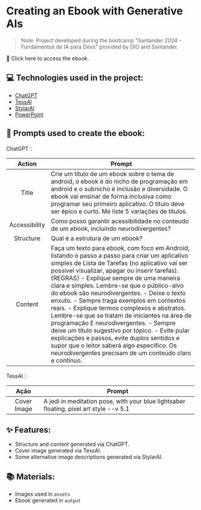 # Creating an Ebook with Generative AIs

> Note: Project developed during the bootcamp "Santander 2024 - Fundamentos de IA para Devs" provided by DIO and Santander.

📕 Click here to access the ebook.

## 💻 Technologies used in the project:

- [ChatGPT](https://chat.openai.com/)
- [TessAI](https://tess.pareto.io/login)
- [StylarAI](https://www.stylar.ai)
- [PowerPoint](https://www.microsoft.com/en/microsoft-365/powerpoint)

## 🧠 Prompts used to create the ebook:

ChatGPT：

|   Action   | Prompt                                                                                                                                                                                                                                                                         |
| :------: | ------------------------------------------------------------------------------------------------------------------------------------------------------------------------------------------------------------------------------------------------------------------------------ |
|  Title  | Crie um titulo de um ebook sobre o tema de android, o ebook é do nicho de programação em android e o subnicho é inclusão e diversidade. O ebook vai ensinar de forma inclusiva como programar seu primeiro aplicativo. O título deve ser épico e curto. Me liste 5 variações de títulos.   |
| Accessibility | Como posso garantir acessibilidade no conteudo de um ebook, incluindo neurodivergentes? |
| Structure | Qual é a estrutura de um ebook? |
| Content | Faça um texto para ebook, com foco em Android, listando o passo a passo para criar um aplicativo simples de Lista de Tarefas (no aplicativo vai ser possivel visualizar, apagar ou inserir tarefas). {REGRAS} - Explique sempre de uma maneira clara e simples. Lembre-se que o público-alvo do ebook são neurodivergentes. - Deixe o texto enxuto. - Sempre traga exemplos em contextos reais. - Explique termos complexos e abstratos. Lembre-se que se tratam de iniciantes na área de programação E neurodivergentes. - Sempre deixe um titulo sugestivo por tópico. - Evite pular explicações e passos, evite duplos sentidos e supor que o leitor saberá algo específico. Os neurodivergentes precisam de um conteúdo claro e contínuo. |

TessAI：

|  Ação  | Prompt                                                                                 |
| :----: | -------------------------------------------------------------------------------------- |
| Cover Image | A jedi in meditation pose, with your blue lightsaber floating, pixel art style --v 5.1 |

## ✨ Features:

- Structure and content generated via ChatGPT.
- Cover image generated via TessAI.
- Some alternative image descriptions generated via StylarAI.

## 📚 Materials:

- Images used in `assets`
- Ebook generated in `output`
